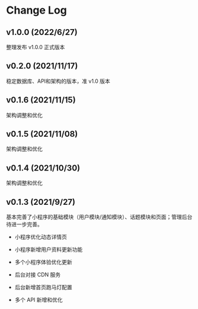 Change Log
=============================================

## v1.0.0 (2022/6/27)

整理发布 v1.0.0 正式版本

## v0.2.0 (2021/11/17)

稳定数据库、API和架构的版本，准 v1.0 版本


## v0.1.6 (2021/11/15)

架构调整和优化


## v0.1.5 (2021/11/08)

架构调整和优化


## v0.1.4 (2021/10/30)

架构调整和优化


## v0.1.3 (2021/9/27)

基本完善了小程序的基础模块（用户模块/通知模块）、话题模块和页面；管理后台待进一步完善。

- 小程序优化动态详情页
- 小程序新增用户资料更新功能
- 多个小程序体验优化更新

- 后台对接 CDN 服务
- 后台新增首页跑马灯配置
- 多个 API 新增和优化
